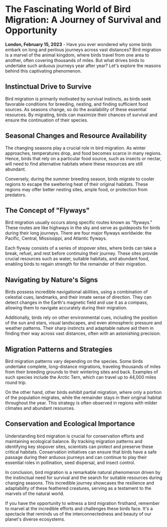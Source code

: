# The Fascinating World of Bird Migration: A Journey of Survival and Opportunity

**London, February 15, 2023** - Have you ever wondered why some birds embark on long and perilous journeys across vast distances? Bird migration is a marvel of the animal kingdom, where birds travel from one area to another, often covering thousands of miles. But what drives birds to undertake such arduous journeys year after year? Let's explore the reasons behind this captivating phenomenon.

## Instinctual Drive to Survive

Bird migration is primarily motivated by survival instincts, as birds seek favorable conditions for breeding, nesting, and finding sufficient food sources. As seasons change, so do the availability of these essential resources. By migrating, birds can maximize their chances of survival and ensure the continuation of their species.

## Seasonal Changes and Resource Availability

The changing seasons play a crucial role in bird migration. As winter approaches, temperatures drop, and food becomes scarce in many regions. Hence, birds that rely on a particular food source, such as insects or nectar, will need to find alternative habitats where these resources are still abundant.

Conversely, during the summer breeding season, birds migrate to cooler regions to escape the sweltering heat of their original habitats. These regions may offer better nesting sites, ample food, or protection from predators.

## The Concept of "Flyways"

Bird migration usually occurs along specific routes known as "flyways." These routes are like highways in the sky and serve as guideposts for birds during their long journeys. There are four major flyways worldwide: the Pacific, Central, Mississippi, and Atlantic flyways.

Each flyway consists of a series of stopover sites, where birds can take a break, refuel, and rest before continuing their journey. These sites provide crucial resources such as water, suitable habitats, and abundant food, enabling birds to regain strength for the remainder of their migration.

## Navigating by Nature's Signs

Birds possess incredible navigational abilities, using a combination of celestial cues, landmarks, and their innate sense of direction. They can detect changes in the Earth's magnetic field and use it as a compass, allowing them to navigate accurately during their migration.

Additionally, birds rely on other environmental cues, including the position of the sun and stars, visual landscapes, and even atmospheric pressure and weather patterns. Their sharp instincts and adaptable nature aid them in finding their way across vast distances, often with an astonishing precision.

## Migration Patterns and Strategies

Bird migration patterns vary depending on the species. Some birds undertake complete, long-distance migrations, traveling thousands of miles from their breeding grounds to their wintering sites and back. Examples of such species include the Arctic Tern, which can travel up to 44,000 miles round trip.

On the other hand, other birds exhibit partial migration, where only a portion of the population migrates, while the remainder stays in their original habitat throughout the year. This strategy is often observed in regions with milder climates and abundant resources.

## Conservation and Ecological Importance

Understanding bird migration is crucial for conservation efforts and maintaining ecological balance. By tracking migration patterns and identifying key stopover sites, scientists can protect and preserve these critical habitats. Conservation initiatives can ensure that birds have a safe passage during their arduous journeys and can continue to play their essential roles in pollination, seed dispersal, and insect control.

In conclusion, bird migration is a remarkable natural phenomenon driven by the instinctual need for survival and the search for suitable resources during changing seasons. This incredible journey showcases the resilience and adaptability of these feathered creatures, serving as a testament to the marvels of the natural world.

If you have the opportunity to witness a bird migration firsthand, remember to marvel at the incredible efforts and challenges these birds face. It's a spectacle that reminds us of the interconnectedness and beauty of our planet's diverse ecosystems.